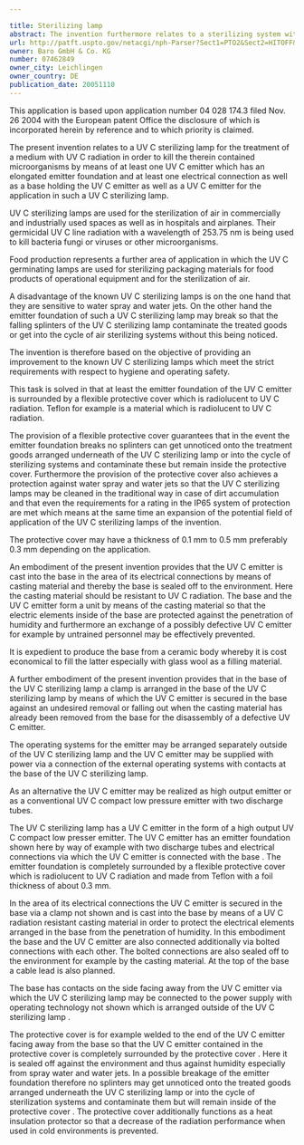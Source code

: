 ```yaml
---

title: Sterilizing lamp
abstract: The invention furthermore relates to a sterilizing system with at least one UV-C sterilizing lamp of the invention.
url: http://patft.uspto.gov/netacgi/nph-Parser?Sect1=PTO2&Sect2=HITOFF&p=1&u=%2Fnetahtml%2FPTO%2Fsearch-adv.htm&r=1&f=G&l=50&d=PALL&S1=07462849&OS=07462849&RS=07462849
owner: Baro GmbH & Co. KG
number: 07462849
owner_city: Leichlingen
owner_country: DE
publication_date: 20051110
---
```

This application is based upon application number 04 028 174.3 filed Nov. 26 2004 with the European patent Office the disclosure of which is incorporated herein by reference and to which priority is claimed.

The present invention relates to a UV C sterilizing lamp for the treatment of a medium with UV C radiation in order to kill the therein contained microorganisms by means of at least one UV C emitter which has an elongated emitter foundation and at least one electrical connection as well as a base holding the UV C emitter as well as a UV C emitter for the application in such a UV C sterilizing lamp.

UV C sterilizing lamps are used for the sterilization of air in commercially and industrially used spaces as well as in hospitals and airplanes. Their germicidal UV C line radiation with a wavelength of 253.75 nm is being used to kill bacteria fungi or viruses or other microorganisms.

Food production represents a further area of application in which the UV C germinating lamps are used for sterilizing packaging materials for food products of operational equipment and for the sterilization of air.

A disadvantage of the known UV C sterilizing lamps is on the one hand that they are sensitive to water spray and water jets. On the other hand the emitter foundation of such a UV C sterilizing lamp may break so that the falling splinters of the UV C sterilizing lamp contaminate the treated goods or get into the cycle of air sterilizing systems without this being noticed.

The invention is therefore based on the objective of providing an improvement to the known UV C sterilizing lamps which meet the strict requirements with respect to hygiene and operating safety.

This task is solved in that at least the emitter foundation of the UV C emitter is surrounded by a flexible protective cover which is radiolucent to UV C radiation. Teflon for example is a material which is radiolucent to UV C radiation.

The provision of a flexible protective cover guarantees that in the event the emitter foundation breaks no splinters can get unnoticed onto the treatment goods arranged underneath of the UV C sterilizing lamp or into the cycle of sterilizing systems and contaminate these but remain inside the protective cover. Furthermore the provision of the protective cover also achieves a protection against water spray and water jets so that the UV C sterilizing lamps may be cleaned in the traditional way in case of dirt accumulation and that even the requirements for a rating in the IP65 system of protection are met which means at the same time an expansion of the potential field of application of the UV C sterilizing lamps of the invention.

The protective cover may have a thickness of 0.1 mm to 0.5 mm preferably 0.3 mm depending on the application.

An embodiment of the present invention provides that the UV C emitter is cast into the base in the area of its electrical connections by means of casting material and thereby the base is sealed off to the environment. Here the casting material should be resistant to UV C radiation. The base and the UV C emitter form a unit by means of the casting material so that the electric elements inside of the base are protected against the penetration of humidity and furthermore an exchange of a possibly defective UV C emitter for example by untrained personnel may be effectively prevented.

It is expedient to produce the base from a ceramic body whereby it is cost economical to fill the latter especially with glass wool as a filling material.

A further embodiment of the present invention provides that in the base of the UV C sterilizing lamp a clamp is arranged in the base of the UV C sterilizing lamp by means of which the UV C emitter is secured in the base against an undesired removal or falling out when the casting material has already been removed from the base for the disassembly of a defective UV C emitter.

The operating systems for the emitter may be arranged separately outside of the UV C sterilizing lamp and the UV C emitter may be supplied with power via a connection of the external operating systems with contacts at the base of the UV C sterilizing lamp.

As an alternative the UV C emitter may be realized as high output emitter or as a conventional UV C compact low pressure emitter with two discharge tubes.

The UV C sterilizing lamp has a UV C emitter in the form of a high output UV C compact low presser emitter. The UV C emitter has an emitter foundation shown here by way of example with two discharge tubes and electrical connections via which the UV C emitter is connected with the base . The emitter foundation is completely surrounded by a flexible protective cover which is radiolucent to UV C radiation and made from Teflon with a foil thickness of about 0.3 mm.

In the area of its electrical connections the UV C emitter is secured in the base via a clamp not shown and is cast into the base by means of a UV C radiation resistant casting material in order to protect the electrical elements arranged in the base from the penetration of humidity. In this embodiment the base and the UV C emitter are also connected additionally via bolted connections with each other. The bolted connections are also sealed off to the environment for example by the casting material. At the top of the base a cable lead is also planned.

The base has contacts on the side facing away from the UV C emitter via which the UV C sterilizing lamp may be connected to the power supply with operating technology not shown which is arranged outside of the UV C sterilizing lamp .

The protective cover is for example welded to the end of the UV C emitter facing away from the base so that the UV C emitter contained in the protective cover is completely surrounded by the protective cover . Here it is sealed off against the environment and thus against humidity especially from spray water and water jets. In a possible breakage of the emitter foundation therefore no splinters may get unnoticed onto the treated goods arranged underneath the UV C sterilizing lamp or into the cycle of sterilization systems and contaminate them but will remain inside of the protective cover . The protective cover additionally functions as a heat insulation protector so that a decrease of the radiation performance when used in cold environments is prevented.

